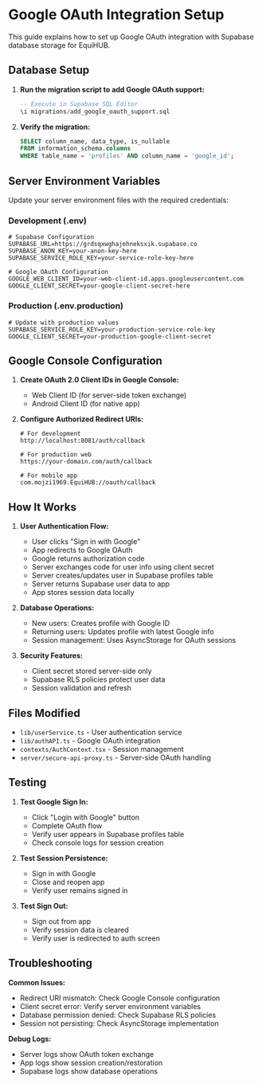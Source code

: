 # Google OAuth Integration Setup

This guide explains how to set up Google OAuth integration with Supabase database storage for EquiHUB.

## Database Setup

1. **Run the migration script to add Google OAuth support:**

   ```sql
   -- Execute in Supabase SQL Editor
   \i migrations/add_google_oauth_support.sql
   ```

2. **Verify the migration:**
   ```sql
   SELECT column_name, data_type, is_nullable
   FROM information_schema.columns
   WHERE table_name = 'profiles' AND column_name = 'google_id';
   ```

## Server Environment Variables

Update your server environment files with the required credentials:

### Development (.env)

```properties
# Supabase Configuration
SUPABASE_URL=https://grdsqxwghajehneksxik.supabase.co
SUPABASE_ANON_KEY=your-anon-key-here
SUPABASE_SERVICE_ROLE_KEY=your-service-role-key-here

# Google OAuth Configuration
GOOGLE_WEB_CLIENT_ID=your-web-client-id.apps.googleusercontent.com
GOOGLE_CLIENT_SECRET=your-google-client-secret-here
```

### Production (.env.production)

```properties
# Update with production values
SUPABASE_SERVICE_ROLE_KEY=your-production-service-role-key
GOOGLE_CLIENT_SECRET=your-production-google-client-secret
```

## Google Console Configuration

1. **Create OAuth 2.0 Client IDs in Google Console:**

   - Web Client ID (for server-side token exchange)
   - Android Client ID (for native app)

2. **Configure Authorized Redirect URIs:**

   ```
   # For development
   http://localhost:8081/auth/callback

   # For production web
   https://your-domain.com/auth/callback

   # For mobile app
   com.mojzi1969.EquiHUB://oauth/callback
   ```

## How It Works

1. **User Authentication Flow:**

   - User clicks "Sign in with Google"
   - App redirects to Google OAuth
   - Google returns authorization code
   - Server exchanges code for user info using client secret
   - Server creates/updates user in Supabase profiles table
   - Server returns Supabase user data to app
   - App stores session data locally

2. **Database Operations:**

   - New users: Creates profile with Google ID
   - Returning users: Updates profile with latest Google info
   - Session management: Uses AsyncStorage for OAuth sessions

3. **Security Features:**
   - Client secret stored server-side only
   - Supabase RLS policies protect user data
   - Session validation and refresh

## Files Modified

- `lib/userService.ts` - User authentication service
- `lib/authAPI.ts` - Google OAuth integration
- `contexts/AuthContext.tsx` - Session management
- `server/secure-api-proxy.ts` - Server-side OAuth handling

## Testing

1. **Test Google Sign In:**

   - Click "Login with Google" button
   - Complete OAuth flow
   - Verify user appears in Supabase profiles table
   - Check console logs for session creation

2. **Test Session Persistence:**

   - Sign in with Google
   - Close and reopen app
   - Verify user remains signed in

3. **Test Sign Out:**
   - Sign out from app
   - Verify session data is cleared
   - Verify user is redirected to auth screen

## Troubleshooting

**Common Issues:**

- Redirect URI mismatch: Check Google Console configuration
- Client secret error: Verify server environment variables
- Database permission denied: Check Supabase RLS policies
- Session not persisting: Check AsyncStorage implementation

**Debug Logs:**

- Server logs show OAuth token exchange
- App logs show session creation/restoration
- Supabase logs show database operations
